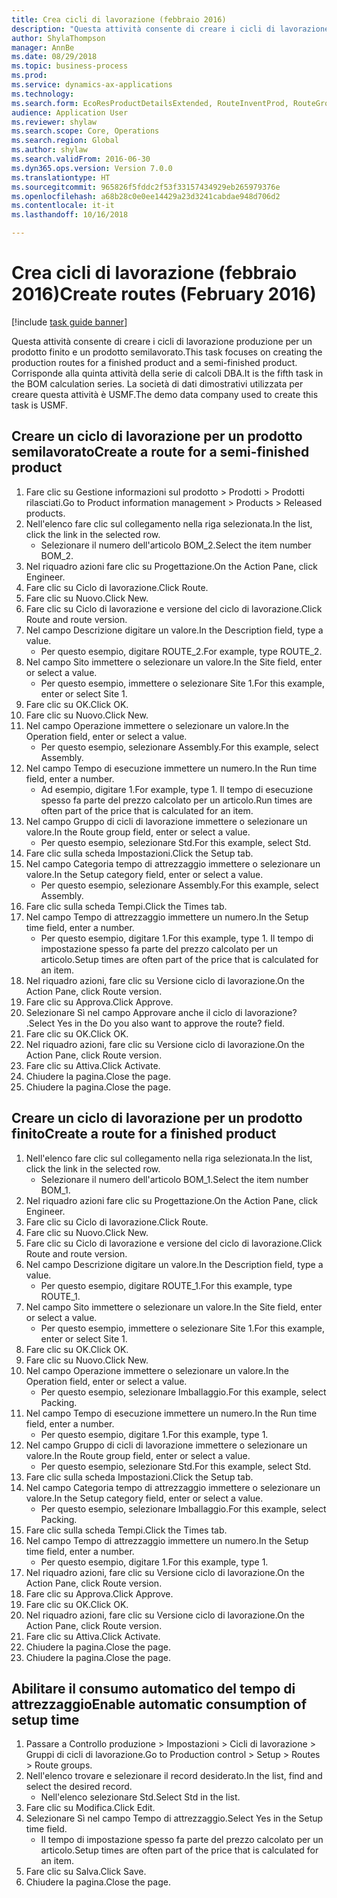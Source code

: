 ```yaml
--- 
title: Crea cicli di lavorazione (febbraio 2016)
description: "Questa attività consente di creare i cicli di lavorazione produzione per un prodotto finito e un prodotto semilavorato."
author: ShylaThompson
manager: AnnBe
ms.date: 08/29/2018
ms.topic: business-process
ms.prod: 
ms.service: dynamics-ax-applications
ms.technology: 
ms.search.form: EcoResProductDetailsExtended, RouteInventProd, RouteGroup
audience: Application User
ms.reviewer: shylaw
ms.search.scope: Core, Operations
ms.search.region: Global
ms.author: shylaw
ms.search.validFrom: 2016-06-30
ms.dyn365.ops.version: Version 7.0.0
ms.translationtype: HT
ms.sourcegitcommit: 965826f5fddc2f53f33157434929eb265979376e
ms.openlocfilehash: a68b28c0e0ee14429a23d3241cabdae948d706d2
ms.contentlocale: it-it
ms.lasthandoff: 10/16/2018

---
```

# <a name="create-routes-february-2016"></a><span data-ttu-id="731ff-103">Crea cicli di lavorazione (febbraio 2016)</span><span class="sxs-lookup"><span data-stu-id="731ff-103">Create routes (February 2016)</span></span>

[!include [task guide banner](../../includes/task-guide-banner.md)]

<span data-ttu-id="731ff-104">Questa attività consente di creare i cicli di lavorazione produzione per un prodotto finito e un prodotto semilavorato.</span><span class="sxs-lookup"><span data-stu-id="731ff-104">This task focuses on creating the production routes for a finished product and a semi-finished product.</span></span> <span data-ttu-id="731ff-105">Corrisponde alla quinta attività della serie di calcoli DBA.</span><span class="sxs-lookup"><span data-stu-id="731ff-105">It is the fifth task in the BOM calculation series.</span></span> <span data-ttu-id="731ff-106">La società di dati dimostrativi utilizzata per creare questa attività è USMF.</span><span class="sxs-lookup"><span data-stu-id="731ff-106">The demo data company used to create this task is USMF.</span></span>


## <a name="create-a-route-for-a-semi-finished-product"></a><span data-ttu-id="731ff-107">Creare un ciclo di lavorazione per un prodotto semilavorato</span><span class="sxs-lookup"><span data-stu-id="731ff-107">Create a route for a semi-finished product</span></span>
1. <span data-ttu-id="731ff-108">Fare clic su Gestione informazioni sul prodotto > Prodotti > Prodotti rilasciati.</span><span class="sxs-lookup"><span data-stu-id="731ff-108">Go to Product information management > Products > Released products.</span></span>
2. <span data-ttu-id="731ff-109">Nell'elenco fare clic sul collegamento nella riga selezionata.</span><span class="sxs-lookup"><span data-stu-id="731ff-109">In the list, click the link in the selected row.</span></span>
    * <span data-ttu-id="731ff-110">Selezionare il numero dell'articolo BOM_2.</span><span class="sxs-lookup"><span data-stu-id="731ff-110">Select the item number BOM_2.</span></span>  
3. <span data-ttu-id="731ff-111">Nel riquadro azioni fare clic su Progettazione.</span><span class="sxs-lookup"><span data-stu-id="731ff-111">On the Action Pane, click Engineer.</span></span>
4. <span data-ttu-id="731ff-112">Fare clic su Ciclo di lavorazione.</span><span class="sxs-lookup"><span data-stu-id="731ff-112">Click Route.</span></span>
5. <span data-ttu-id="731ff-113">Fare clic su Nuovo.</span><span class="sxs-lookup"><span data-stu-id="731ff-113">Click New.</span></span>
6. <span data-ttu-id="731ff-114">Fare clic su Ciclo di lavorazione e versione del ciclo di lavorazione.</span><span class="sxs-lookup"><span data-stu-id="731ff-114">Click Route and route version.</span></span>
7. <span data-ttu-id="731ff-115">Nel campo Descrizione digitare un valore.</span><span class="sxs-lookup"><span data-stu-id="731ff-115">In the Description field, type a value.</span></span>
    * <span data-ttu-id="731ff-116">Per questo esempio, digitare ROUTE_2.</span><span class="sxs-lookup"><span data-stu-id="731ff-116">For example, type ROUTE_2.</span></span>  
8. <span data-ttu-id="731ff-117">Nel campo Sito immettere o selezionare un valore.</span><span class="sxs-lookup"><span data-stu-id="731ff-117">In the Site field, enter or select a value.</span></span>
    * <span data-ttu-id="731ff-118">Per questo esempio, immettere o selezionare Site 1.</span><span class="sxs-lookup"><span data-stu-id="731ff-118">For this example, enter or select Site 1.</span></span>  
9. <span data-ttu-id="731ff-119">Fare clic su OK.</span><span class="sxs-lookup"><span data-stu-id="731ff-119">Click OK.</span></span>
10. <span data-ttu-id="731ff-120">Fare clic su Nuovo.</span><span class="sxs-lookup"><span data-stu-id="731ff-120">Click New.</span></span>
11. <span data-ttu-id="731ff-121">Nel campo Operazione immettere o selezionare un valore.</span><span class="sxs-lookup"><span data-stu-id="731ff-121">In the Operation field, enter or select a value.</span></span>
    * <span data-ttu-id="731ff-122">Per questo esempio, selezionare Assembly.</span><span class="sxs-lookup"><span data-stu-id="731ff-122">For this example, select Assembly.</span></span>  
12. <span data-ttu-id="731ff-123">Nel campo Tempo di esecuzione immettere un numero.</span><span class="sxs-lookup"><span data-stu-id="731ff-123">In the Run time field, enter a number.</span></span>
    * <span data-ttu-id="731ff-124">Ad esempio, digitare 1.</span><span class="sxs-lookup"><span data-stu-id="731ff-124">For example, type 1.</span></span> <span data-ttu-id="731ff-125">Il tempo di esecuzione spesso fa parte del prezzo calcolato per un articolo.</span><span class="sxs-lookup"><span data-stu-id="731ff-125">Run times are often part of the price that is calculated for an item.</span></span>  
13. <span data-ttu-id="731ff-126">Nel campo Gruppo di cicli di lavorazione immettere o selezionare un valore.</span><span class="sxs-lookup"><span data-stu-id="731ff-126">In the Route group field, enter or select a value.</span></span>
    * <span data-ttu-id="731ff-127">Per questo esempio, selezionare Std.</span><span class="sxs-lookup"><span data-stu-id="731ff-127">For this example, select Std.</span></span>  
14. <span data-ttu-id="731ff-128">Fare clic sulla scheda Impostazioni.</span><span class="sxs-lookup"><span data-stu-id="731ff-128">Click the Setup tab.</span></span>
15. <span data-ttu-id="731ff-129">Nel campo Categoria tempo di attrezzaggio immettere o selezionare un valore.</span><span class="sxs-lookup"><span data-stu-id="731ff-129">In the Setup category field, enter or select a value.</span></span>
    * <span data-ttu-id="731ff-130">Per questo esempio, selezionare Assembly.</span><span class="sxs-lookup"><span data-stu-id="731ff-130">For this example, select Assembly.</span></span>  
16. <span data-ttu-id="731ff-131">Fare clic sulla scheda Tempi.</span><span class="sxs-lookup"><span data-stu-id="731ff-131">Click the Times tab.</span></span>
17. <span data-ttu-id="731ff-132">Nel campo Tempo di attrezzaggio immettere un numero.</span><span class="sxs-lookup"><span data-stu-id="731ff-132">In the Setup time field, enter a number.</span></span>
    * <span data-ttu-id="731ff-133">Per questo esempio, digitare 1.</span><span class="sxs-lookup"><span data-stu-id="731ff-133">For this example, type 1.</span></span> <span data-ttu-id="731ff-134">Il tempo di impostazione spesso fa parte del prezzo calcolato per un articolo.</span><span class="sxs-lookup"><span data-stu-id="731ff-134">Setup times are often part of the price that is calculated for an item.</span></span>  
18. <span data-ttu-id="731ff-135">Nel riquadro azioni, fare clic su Versione ciclo di lavorazione.</span><span class="sxs-lookup"><span data-stu-id="731ff-135">On the Action Pane, click Route version.</span></span>
19. <span data-ttu-id="731ff-136">Fare clic su Approva.</span><span class="sxs-lookup"><span data-stu-id="731ff-136">Click Approve.</span></span>
20. <span data-ttu-id="731ff-137">Selezionare Sì nel campo Approvare anche il ciclo di lavorazione? .</span><span class="sxs-lookup"><span data-stu-id="731ff-137">Select Yes in the Do you also want to approve the route? field.</span></span>
21. <span data-ttu-id="731ff-138">Fare clic su OK.</span><span class="sxs-lookup"><span data-stu-id="731ff-138">Click OK.</span></span>
22. <span data-ttu-id="731ff-139">Nel riquadro azioni, fare clic su Versione ciclo di lavorazione.</span><span class="sxs-lookup"><span data-stu-id="731ff-139">On the Action Pane, click Route version.</span></span>
23. <span data-ttu-id="731ff-140">Fare clic su Attiva.</span><span class="sxs-lookup"><span data-stu-id="731ff-140">Click Activate.</span></span>
24. <span data-ttu-id="731ff-141">Chiudere la pagina.</span><span class="sxs-lookup"><span data-stu-id="731ff-141">Close the page.</span></span>
25. <span data-ttu-id="731ff-142">Chiudere la pagina.</span><span class="sxs-lookup"><span data-stu-id="731ff-142">Close the page.</span></span>

## <a name="create-a-route-for-a-finished-product"></a><span data-ttu-id="731ff-143">Creare un ciclo di lavorazione per un prodotto finito</span><span class="sxs-lookup"><span data-stu-id="731ff-143">Create a route for a finished product</span></span>
1. <span data-ttu-id="731ff-144">Nell'elenco fare clic sul collegamento nella riga selezionata.</span><span class="sxs-lookup"><span data-stu-id="731ff-144">In the list, click the link in the selected row.</span></span>
    * <span data-ttu-id="731ff-145">Selezionare il numero dell'articolo BOM_1.</span><span class="sxs-lookup"><span data-stu-id="731ff-145">Select the item number BOM_1.</span></span>  
2. <span data-ttu-id="731ff-146">Nel riquadro azioni fare clic su Progettazione.</span><span class="sxs-lookup"><span data-stu-id="731ff-146">On the Action Pane, click Engineer.</span></span>
3. <span data-ttu-id="731ff-147">Fare clic su Ciclo di lavorazione.</span><span class="sxs-lookup"><span data-stu-id="731ff-147">Click Route.</span></span>
4. <span data-ttu-id="731ff-148">Fare clic su Nuovo.</span><span class="sxs-lookup"><span data-stu-id="731ff-148">Click New.</span></span>
5. <span data-ttu-id="731ff-149">Fare clic su Ciclo di lavorazione e versione del ciclo di lavorazione.</span><span class="sxs-lookup"><span data-stu-id="731ff-149">Click Route and route version.</span></span>
6. <span data-ttu-id="731ff-150">Nel campo Descrizione digitare un valore.</span><span class="sxs-lookup"><span data-stu-id="731ff-150">In the Description field, type a value.</span></span>
    * <span data-ttu-id="731ff-151">Per questo esempio, digitare ROUTE_1.</span><span class="sxs-lookup"><span data-stu-id="731ff-151">For this example, type ROUTE_1.</span></span>  
7. <span data-ttu-id="731ff-152">Nel campo Sito immettere o selezionare un valore.</span><span class="sxs-lookup"><span data-stu-id="731ff-152">In the Site field, enter or select a value.</span></span>
    * <span data-ttu-id="731ff-153">Per questo esempio, immettere o selezionare Site 1.</span><span class="sxs-lookup"><span data-stu-id="731ff-153">For this example, enter or select Site 1.</span></span>  
8. <span data-ttu-id="731ff-154">Fare clic su OK.</span><span class="sxs-lookup"><span data-stu-id="731ff-154">Click OK.</span></span>
9. <span data-ttu-id="731ff-155">Fare clic su Nuovo.</span><span class="sxs-lookup"><span data-stu-id="731ff-155">Click New.</span></span>
10. <span data-ttu-id="731ff-156">Nel campo Operazione immettere o selezionare un valore.</span><span class="sxs-lookup"><span data-stu-id="731ff-156">In the Operation field, enter or select a value.</span></span>
    * <span data-ttu-id="731ff-157">Per questo esempio, selezionare Imballaggio.</span><span class="sxs-lookup"><span data-stu-id="731ff-157">For this example, select Packing.</span></span>  
11. <span data-ttu-id="731ff-158">Nel campo Tempo di esecuzione immettere un numero.</span><span class="sxs-lookup"><span data-stu-id="731ff-158">In the Run time field, enter a number.</span></span>
    * <span data-ttu-id="731ff-159">Per questo esempio, digitare 1.</span><span class="sxs-lookup"><span data-stu-id="731ff-159">For this example, type 1.</span></span>  
12. <span data-ttu-id="731ff-160">Nel campo Gruppo di cicli di lavorazione immettere o selezionare un valore.</span><span class="sxs-lookup"><span data-stu-id="731ff-160">In the Route group field, enter or select a value.</span></span>
    * <span data-ttu-id="731ff-161">Per questo esempio, selezionare Std.</span><span class="sxs-lookup"><span data-stu-id="731ff-161">For this example, select Std.</span></span>  
13. <span data-ttu-id="731ff-162">Fare clic sulla scheda Impostazioni.</span><span class="sxs-lookup"><span data-stu-id="731ff-162">Click the Setup tab.</span></span>
14. <span data-ttu-id="731ff-163">Nel campo Categoria tempo di attrezzaggio immettere o selezionare un valore.</span><span class="sxs-lookup"><span data-stu-id="731ff-163">In the Setup category field, enter or select a value.</span></span>
    * <span data-ttu-id="731ff-164">Per questo esempio, selezionare Imballaggio.</span><span class="sxs-lookup"><span data-stu-id="731ff-164">For this example, select Packing.</span></span>  
15. <span data-ttu-id="731ff-165">Fare clic sulla scheda Tempi.</span><span class="sxs-lookup"><span data-stu-id="731ff-165">Click the Times tab.</span></span>
16. <span data-ttu-id="731ff-166">Nel campo Tempo di attrezzaggio immettere un numero.</span><span class="sxs-lookup"><span data-stu-id="731ff-166">In the Setup time field, enter a number.</span></span>
    * <span data-ttu-id="731ff-167">Per questo esempio, digitare 1.</span><span class="sxs-lookup"><span data-stu-id="731ff-167">For this example, type 1.</span></span>  
17. <span data-ttu-id="731ff-168">Nel riquadro azioni, fare clic su Versione ciclo di lavorazione.</span><span class="sxs-lookup"><span data-stu-id="731ff-168">On the Action Pane, click Route version.</span></span>
18. <span data-ttu-id="731ff-169">Fare clic su Approva.</span><span class="sxs-lookup"><span data-stu-id="731ff-169">Click Approve.</span></span>
19. <span data-ttu-id="731ff-170">Fare clic su OK.</span><span class="sxs-lookup"><span data-stu-id="731ff-170">Click OK.</span></span>
20. <span data-ttu-id="731ff-171">Nel riquadro azioni, fare clic su Versione ciclo di lavorazione.</span><span class="sxs-lookup"><span data-stu-id="731ff-171">On the Action Pane, click Route version.</span></span>
21. <span data-ttu-id="731ff-172">Fare clic su Attiva.</span><span class="sxs-lookup"><span data-stu-id="731ff-172">Click Activate.</span></span>
22. <span data-ttu-id="731ff-173">Chiudere la pagina.</span><span class="sxs-lookup"><span data-stu-id="731ff-173">Close the page.</span></span>
23. <span data-ttu-id="731ff-174">Chiudere la pagina.</span><span class="sxs-lookup"><span data-stu-id="731ff-174">Close the page.</span></span>

## <a name="enable-automatic-consumption-of-setup-time"></a><span data-ttu-id="731ff-175">Abilitare il consumo automatico del tempo di attrezzaggio</span><span class="sxs-lookup"><span data-stu-id="731ff-175">Enable automatic consumption of setup time</span></span>
1. <span data-ttu-id="731ff-176">Passare a Controllo produzione > Impostazioni > Cicli di lavorazione > Gruppi di cicli di lavorazione.</span><span class="sxs-lookup"><span data-stu-id="731ff-176">Go to Production control > Setup > Routes > Route groups.</span></span>
2. <span data-ttu-id="731ff-177">Nell'elenco trovare e selezionare il record desiderato.</span><span class="sxs-lookup"><span data-stu-id="731ff-177">In the list, find and select the desired record.</span></span>
    * <span data-ttu-id="731ff-178">Nell'elenco selezionare Std.</span><span class="sxs-lookup"><span data-stu-id="731ff-178">Select Std in the list.</span></span>  
3. <span data-ttu-id="731ff-179">Fare clic su Modifica.</span><span class="sxs-lookup"><span data-stu-id="731ff-179">Click Edit.</span></span>
4. <span data-ttu-id="731ff-180">Selezionare Sì nel campo Tempo di attrezzaggio.</span><span class="sxs-lookup"><span data-stu-id="731ff-180">Select Yes in the Setup time field.</span></span>
    * <span data-ttu-id="731ff-181">Il tempo di impostazione spesso fa parte del prezzo calcolato per un articolo.</span><span class="sxs-lookup"><span data-stu-id="731ff-181">Setup times are often part of the price that is calculated for an item.</span></span>  
5. <span data-ttu-id="731ff-182">Fare clic su Salva.</span><span class="sxs-lookup"><span data-stu-id="731ff-182">Click Save.</span></span>
6. <span data-ttu-id="731ff-183">Chiudere la pagina.</span><span class="sxs-lookup"><span data-stu-id="731ff-183">Close the page.</span></span>


